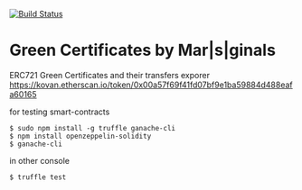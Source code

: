 [![Build Status](https://travis-ci.org/greenger/certificates.svg?branch=master)](https://travis-ci.org/greenger/certificates)

# Green Certificates by Mar|s|ginals

ERC721 Green Certificates and their transfers exporer https://kovan.etherscan.io/token/0x00a57f69f41fd07bf9e1ba59884d488eafa60165

for testing smart-contracts
```
$ sudo npm install -g truffle ganache-cli
$ npm install openzeppelin-solidity
$ ganache-cli
```
in other console
```
$ truffle test
```
